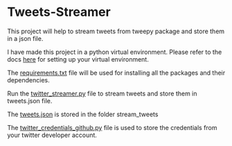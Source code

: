 # Tweets-Streamer
This project will help to stream tweets from tweepy package and store them in a json file.

I have made this project in a python virtual environment.
Please refer to the docs [here] for setting up your virtual environment.

The [requirements.txt] file will be used for installing all the packages and their dependencies.

Run the [twitter_streamer.py] file to stream tweets and store them in tweets.json file.

The [tweets.json] is stored in the folder stream_tweets

The [twitter_credentials_github.py] file is used to store the credentials from your twitter developer account.

[requirements.txt]:https://github.com/vasudha2000/Tweets-Streamer/blob/main/requirements.txt
[twitter_streamer.py]:https://github.com/vasudha2000/Tweets-Streamer/blob/main/twitter_stream.py
[tweets.json]:https://github.com/vasudha2000/Tweets-Streamer/blob/main/stream_tweets/tweets.json
[twitter_credentials_github.py]:https://github.com/vasudha2000/Tweets-Streamer/blob/main/twitter_credentials_github.py
[here]:https://www.geeksforgeeks.org/creating-python-virtual-environment-windows-linux/
